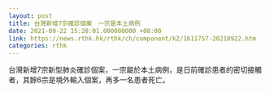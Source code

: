 ```yaml
---
layout: post
title: 台灣新增7宗確診個案　一宗是本土病例
date: 2021-09-22 15:28:01.000000000 +08:00
link: https://news.rthk.hk/rthk/ch/component/k2/1611757-20210922.htm
categories: rthk
---
```


台灣新增7宗新型肺炎確診個案，一宗屬於本土病例，是日前確診患者的密切接觸者，其餘6宗是境外輸入個案，再多一名患者死亡。
